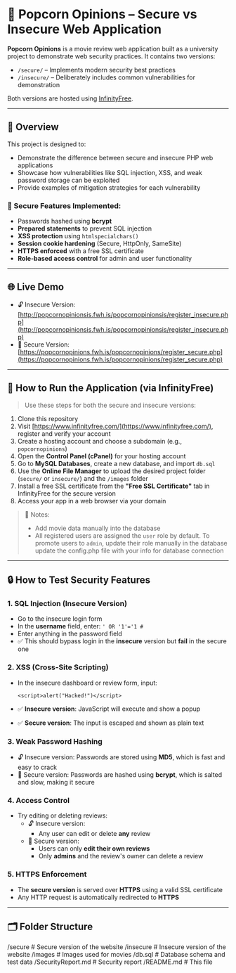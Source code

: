 # 🍿 Popcorn Opinions – Secure vs Insecure Web Application

**Popcorn Opinions** is a movie review web application built as a university project to demonstrate web security practices. It contains two versions:

- `/secure/` – Implements modern security best practices
- `/insecure/` – Deliberately includes common vulnerabilities for demonstration

Both versions are hosted using [InfinityFree](https://www.infinityfree.com/).

---

## 📖 Overview

This project is designed to:

- Demonstrate the difference between secure and insecure PHP web applications
- Showcase how vulnerabilities like SQL injection, XSS, and weak password storage can be exploited
- Provide examples of mitigation strategies for each vulnerability

### 🔐 Secure Features Implemented:

- Passwords hashed using **bcrypt**
- **Prepared statements** to prevent SQL injection
- **XSS protection** using `htmlspecialchars()`
- **Session cookie hardening** (Secure, HttpOnly, SameSite)
- **HTTPS enforced** with a free SSL certificate
- **Role-based access control** for admin and user functionality

---

## 🌐 Live Demo

- 🔓 Insecure Version: [http://popcornopinionsis.fwh.is/popcornopinionsis/register_insecure.php](http://popcornopinionsis.fwh.is/popcornopinionsis/register_insecure.php)
- 🔐 Secure Version: [https://popcornopinions.fwh.is/popcornopinions/register_secure.php](https://popcornopinions.fwh.is/popcornopinions/register_secure.php)

---

## 🚀 How to Run the Application (via InfinityFree)

> Use these steps for both the secure and insecure versions:

1. Clone this repository
2. Visit [https://www.infinityfree.com/](https://www.infinityfree.com/), register and verify your account
3. Create a hosting account and choose a subdomain (e.g., `popcornopinions`)
4. Open the **Control Panel (cPanel)** for your hosting account
5. Go to **MySQL Databases**, create a new database, and import `db.sql`
6. Use the **Online File Manager** to upload the desired project folder (`secure/` or `insecure/`) and the `/images` folder
7. Install a free SSL certificate from the **"Free SSL Certificate"** tab in InfinityFree for the secure version
8. Access your app in a web browser via your domain

> 🔖 Notes:
> - Add movie data manually into the database
> - All registered users are assigned the `user` role by default. To promote users to `admin`, update their role manually in the database
> update the config.php file with your info for database connection

---

## 🔒 How to Test Security Features

### 1. SQL Injection (Insecure Version)
- Go to the insecure login form
- In the **username** field, enter: `' OR '1'='1 #`
- Enter anything in the password field
- ✅ This should bypass login in the **insecure** version but **fail** in the secure one

### 2. XSS (Cross-Site Scripting)
- In the insecure dashboard or review form, input:

  `<script>alert("Hacked!")</script>`

- ✅ **Insecure version**: JavaScript will execute and show a popup
- ✅ **Secure version**: The input is escaped and shown as plain text

### 3. Weak Password Hashing
- 🔓 Insecure version: Passwords are stored using **MD5**, which is fast and easy to crack
- 🔐 Secure version: Passwords are hashed using **bcrypt**, which is salted and slow, making it secure

### 4. Access Control
- Try editing or deleting reviews:
  - 🔓 Insecure version:
    - Any user can edit or delete **any** review
  - 🔐 Secure version:
    - Users can only **edit their own reviews**
    - Only **admins** and the review's owner can delete a review

### 5. HTTPS Enforcement
- The **secure version** is served over **HTTPS** using a valid SSL certificate
- Any HTTP request is automatically redirected to **HTTPS**

---

## 🗂 Folder Structure
/secure                 # Secure version of the website
/insecure               # Insecure version of the website
/images                 # Images used for movies
/db.sql                 # Database schema and test data
/SecurityReport.md      # Security report
/README.md              # This file